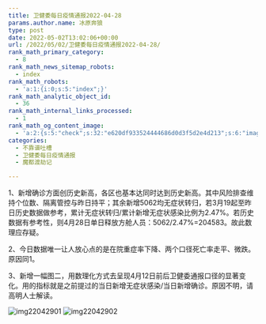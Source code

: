 ```yaml
---
title: 卫健委每日疫情通报2022-04-28
params.author.name: 冰原奔狼
type: post
date: 2022-05-02T13:02:06+00:00
url: /2022/05/02/卫健委每日疫情通报2022-04-28/
rank_math_primary_category:
  - 8
rank_math_news_sitemap_robots:
  - index
rank_math_robots:
  - 'a:1:{i:0;s:5:"index";}'
rank_math_analytic_object_id:
  - 36
rank_math_internal_links_processed:
  - 1
rank_math_og_content_image:
  - 'a:2:{s:5:"check";s:32:"e620df933524444686d0d3f5d2e4d213";s:6:"images";a:0:{}}'
categories:
  - 不靠谱吐槽
  - 卫健委每日疫情通报
  - 魔都渡劫记

---
```

1、新增确诊方面创历史新高，各区也基本达同时达到历史新高。其中风险排查维持个位数、隔离管控与昨日持平；其余新增5062均无症状转归，若3月19起至昨日历史数据做参考，累计无症状转归/累计新增无症状感染比例为2.47%。若历史数据有参考性，则4月28日单日释放方舱人员：5062/2.47%=204583。故此数理应存疑。

2、今日数据唯一让人放心点的是在院重症率下降、两个口径死亡率走平、微跌。原因同1。

3、新增一幅图二，用数理化方式去呈现4月12日前后卫健委通报口径的显著变化。用的指标就是之前提过的当日新增无症状感染/当日新增确诊。原因不明，请高明人士解读。

<img decoding="async" src="https://i0.wp.com/s2.loli.net/2022/05/02/thmCey1n6vZlT3s.jpg?w=640&#038;ssl=1" alt="img22042901" data-recalc-dims="1" />
<img decoding="async" src="https://i0.wp.com/s2.loli.net/2022/05/02/OBjTyVzoIfsDP3t.jpg?w=640&#038;ssl=1" alt="img22042902" data-recalc-dims="1" />
